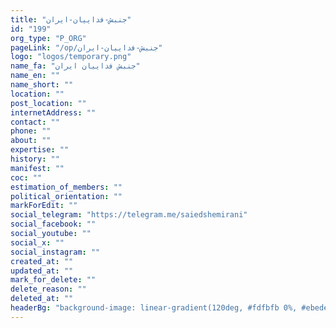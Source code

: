 ```yaml
---
title: "جنبش-فداییان-ایران"
id: "199"
org_type: "P_ORG"
pageLink: "/op/جنبش-فداییان-ایران"
logo: "logos/temporary.png"
name_fa: "جنبش فداییان ایران"
name_en: ""
name_short: ""
location: ""
post_location: ""
internetAddress: ""
contact: ""
phone: ""
about: ""
expertise: ""
history: ""
manifest: ""
coc: ""
estimation_of_members: ""
political_orientation: ""
markForEdit: ""
social_telegram: "https://telegram.me/saiedshemirani"
social_facebook: ""
social_youtube: ""
social_x: ""
social_instagram: ""
created_at: ""
updated_at: ""
mark_for_delete: ""
delete_reason: ""
deleted_at: ""
headerBg: "background-image: linear-gradient(120deg, #fdfbfb 0%, #ebedee 100%);"
---
```


